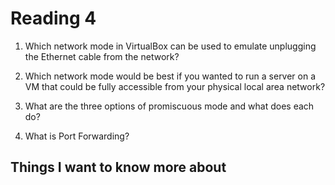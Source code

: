 # Reading 4

1. Which network mode in VirtualBox can be used to emulate unplugging the Ethernet cable from the network?


2. Which network mode would be best if you wanted to run a server on a VM that could be fully accessible from your physical local area network?


3. What are the three options of promiscuous mode and what does each do?


4. What is Port Forwarding?


## Things I want to know more about

